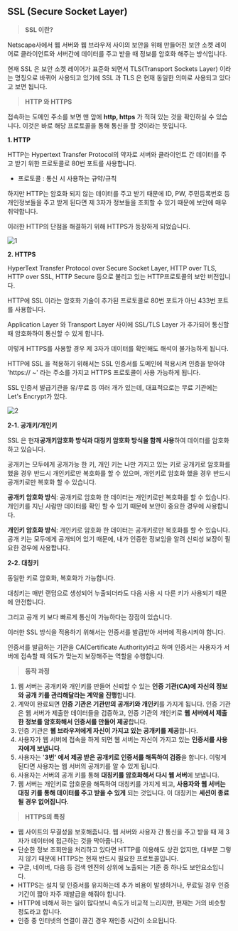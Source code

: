 ## SSL (Secure Socket Layer)
> **SSL 이란?**

Netscape사에서 웹 서버와 웹 브라우저 사이의 보안을 위해 만들어진 보안 소켓 레이어로 클라이언트와 서버간에 데이터를 주고 받을 때 정보를 암호화 해주는 방식입니다.

현재 SSL 은 보안 소켓 레이어가 표준화 되면서 TLS(Transport Sockets Layer) 이라는 명칭으로 바뀌어 사용되고 있기에 SSL 과 TLS 은 현재 동일한 의미로 사용되고 있다고 보면 됩니다.

> **HTTP 와 HTTPS**

접속하는 도메인 주소를 보면 맨 앞에 **http, https** 가 적혀 있는 것을 확인하실 수 있습니다. 이것은 바로 해당 프로토콜을 통해 통신을 할 것이라는 뜻입니다.

**1\. HTTP**

HTTP는 Hypertext Transfer Protocol의 약자로 서버와 클라이언트 간 데이터를 주고 받기 위한 프로토콜로 80번 포트를 사용합니다.

* 프로토콜 : 통신 시 사용하는 규약/규칙

하지만 HTTP는 암호화 되지 않는 데이터를 주고 받기 때문에 ID, PW, 주민등록번호 등 개인정보들을 주고 받게 된다면 제 3자가 정보들을 조회할 수 있기 때문에 보안에 매우 취약합니다.

이러한 HTTP의 단점을 해결하기 위해 HTTPS가 등장하게 되었습니다.

![1](https://user-images.githubusercontent.com/63203480/137091614-9739c468-4bae-43c6-83a9-e6b05a443933.png)

**2\. HTTPS**

HyperText Transfer Protocol over Secure Socket Layer, HTTP over TLS, HTTP over SSL, HTTP Secure 등으로 불리고 있는 HTTP프로토콜의 보안 버전입니다.


HTTP에 SSL 이라는 암호화 기술이 추가된 프로토콜로 80번 포트가 아닌 433번 포트를 사용합니다.

Application Layer 와 Transport Layer 사이에 SSL/TLS Layer 가 추가되어 통신할 때 암호화하여 통신할 수 있게 합니다.

이렇게 HTTPS를 사용할 경우 제 3자가 데이터를 확인해도 해석이 불가능하게 됩니다.

HTTP에 SSL 을 적용하기 위해서는 SSL 인증서를 도메인에 적용시켜 인증을 받아야 'https:// ~' 라는 주소를 가지고 HTTPS 프로토콜이 사용 가능하게 됩니다.

SSL 인증서 발급기관을 유/무료 등 여러 개가 있는데, 대표적으로는 무료 기관에는 Let's Encrypt가 있다.

![2](https://user-images.githubusercontent.com/63203480/137091619-f34d4af6-85f9-4dab-b8a7-a4a131ae173f.png)

**2-1. 공개키/개인키**

SSL 은 현재**공개키암호화 방식과 대칭키 암호화 방식을 함께 사용**하여 데이터를 암호화하고 있습니다.

공개키는 모두에게 공개가능 한 키, 개인 키는 나만 가지고 있는 키로 공개키로 암호화를 했을 경우 반드시 개인키로만 복호화를 할 수 있으며, 개인키로 암호화 했을 경우 반드시 공개키로만 복호화 할 수 있습니다.

**공개키 암호화 방식**: 공개키로 암호화 한 데이터는 개인키로만 복호화를 할 수 있습니다. 개인키를 지닌 사람만 데이터를 확인 할 수 있기 때문에 보안이 중요한 경우에 사용합니다.

**개인키 암호화 방식**: 개인키로 암호화 한 데이터는 공개키로만 복호화를 할 수 있습니다. 공개 키는 모두에게 공개되어 있기 때문에, 내가 인증한 정보임을 알려 신뢰성 보장이 필요한 경우에 사용합니다.

**2-2. 대칭키**

동일한 키로 암호화, 복호화가 가능합니다.

대칭키는 매번 랜덤으로 생성되어 누출되더라도 다음 사용 시 다른 키가 사용되기 때문에 안전합니다.

그리고 공개 키 보다 빠르게 통신이 가능하다는 장점이 있습니다.

이러한 SSL 방식을 적용하기 위해서는 인증서를 발급받아 서버에 적용시켜야 합니다.

인증서를 발급하는 기관을 CA(Certificate Authority)라고 하며 인증서는 사용자가 서버에 접속할 때 의도가 맞는지 보장해주는 역할을 수행합니다.

> **동작 과정**

1.  웹 서버는 공개키와 개인키를 만들어 신뢰할 수 있는 **인증 기관(CA)에 자신의 정보와 공개 키를 관리해달라는 계약을 진행**합니다.
2.  계약이 완료되면 **인증 기관은 기관만의 공개키와 개인키**를 가지게 됩니다. 인증 기관은 웹 서버가 제출한 데이터들을 검증하고, 인증 기관의 개인키로 **웹 서버에서 제출한 정보를 암호화해서 인증서를 만들어 제공**합니다.
3.  인증 기관은 **웹 브라우저에게 자신이 가지고 있는 공개키를 제공**합니다.
4.  사용자가 웹 서버에 접속을 하게 되면 웹 서버는 자신이 가지고 있는 **인증서를 사용자에게 보냅니다**.
5.  사용자는 '**3번' 에서 제공 받은 공개키로 인증서를 해독하여 검증**을 합니다. 이렇게 된다면 사용자는 웹 서버의 공개키를 알 수 있게 됩니다.
6.  사용자는 서버의 공개 키를 통해 **대칭키를 암호화해서 다시 웹 서버**에 보냅니다.
7.  웹 서버는 개인키로 암호문을 해독하여 대칭키를 가지게 되고, **사용자와 웹 서버는 대칭 키를 통해 데이터를 주고 받을 수 있게** 되는 것입니다. 이 대칭키는 **세션이 종료될 경우 없어집니다**.

> **HTTPS의 특징**

-   웹 사이트의 무결성을 보호해줍니다. 웹 서버와 사용자 간 통신을 주고 받을 때 제 3자가 데이터에 접근하는 것을 막아줍니다.
-   단순한 정보 조회만을 처리하고 있다면 HTTP를 이용해도 상관 없지만, 대부분 그렇지 않기 때문에 HTTPS는 현재 반드시 필요한 프로토콜입니다.
-   구글, 네이버, 다음 등 검색 엔진의 상위에 노출되는 기준 중 하나도 보안요소입니다.
-   HTTPS는 설치 및 인증서를 유지하는데 추가 비용이 발생하거나, 무료일 경우 인증 기간이 짧아 자주 재발급을 해줘야 합니다.
-   HTTP에 비해서 하는 일이 많다보니 속도가 비교적 느리지만, 현재는 거의 비슷할 정도라고 합니다.
-   인증 중 인터넷의 연결이 끊긴 경우 재인증 시간이 소요됩니다.

